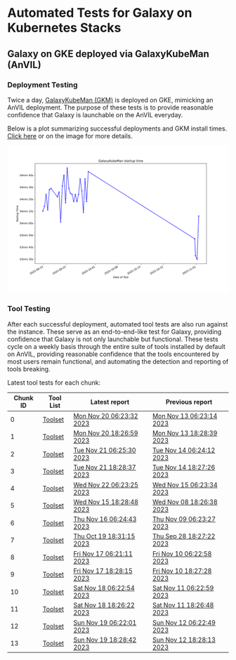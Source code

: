 # Automated Tests for Galaxy on Kubernetes Stacks
## Galaxy on GKE deployed via GalaxyKubeMan (AnVIL)
### Deployment Testing
Twice a day, [GalaxyKubeMan (GKM)](https://github.com/galaxyproject/galaxykubeman-helm) is deployed on GKE, mimicking an AnVIL deployment. The purpose of these tests is to provide reasonable confidence that Galaxy is launchable on the AnVIL everyday.

Below is a plot summarizing successful deployments and GKM install times.
<a href="https://htmlpreview.github.io/?https://github.com/anvilproject/galaxy-tests/blob/main/reports/anvil-edge/deployments.html">Click here</a> or on the image for more details.

<a href="https://htmlpreview.github.io/?https://github.com/anvilproject/galaxy-tests/blob/main/reports/anvil-edge/deployments.html"><img src="https://github.com/anvilproject/galaxy-tests/blob/main/reports/anvil-edge/deployments.svg" /></a>

### Tool Testing
After each successful deployment, automated tool tests are also run against the instance. These serve as an end-to-end-like test for Galaxy, providing confidence that Galaxy is not only launchable but functional. These tests cycle on a weekly basis through the entire suite of tools installed by default on AnVIL, providing reasonable confidence that the tools encountered by most users remain functional, and automating the detection and reporting of tools breaking.

Latest tool tests for each chunk:

<table id="anviltools"><thead><tr><th>Chunk ID</th><th>Tool List</th><th>Latest report</th><th>Previous report</th></tr></thead><tbody><tr><td>0</td><td><a href="https://github.com/anvilproject/galaxy-tests/blob/main/reports/anvil-edge/tool-tests/edge-23-11-20-06-08-1/tools.yml">Toolset</a></td><td><a href="https://htmlpreview.github.io/?https://github.com/anvilproject/galaxy-tests/blob/main/reports/anvil-edge/tool-tests/edge-23-11-20-06-08-1/results.html">Mon Nov 20 06:23:32 2023</a></td><td><a href="https://htmlpreview.github.io/?https://github.com/anvilproject/galaxy-tests/blob/main/reports/anvil-edge/tool-tests/edge-23-11-13-06-08-1/results.html">Mon Nov 13 06:23:14 2023</a></td></tr><tr><td>1</td><td><a href="https://github.com/anvilproject/galaxy-tests/blob/main/reports/anvil-edge/tool-tests/edge-23-11-20-18-13-1/tools.yml">Toolset</a></td><td><a href="https://htmlpreview.github.io/?https://github.com/anvilproject/galaxy-tests/blob/main/reports/anvil-edge/tool-tests/edge-23-11-20-18-13-1/results.html">Mon Nov 20 18:26:59 2023</a></td><td><a href="https://htmlpreview.github.io/?https://github.com/anvilproject/galaxy-tests/blob/main/reports/anvil-edge/tool-tests/edge-23-11-13-18-13-1/results.html">Mon Nov 13 18:28:39 2023</a></td></tr><tr><td>2</td><td><a href="https://github.com/anvilproject/galaxy-tests/blob/main/reports/anvil-edge/tool-tests/edge-23-11-21-06-09-1/tools.yml">Toolset</a></td><td><a href="https://htmlpreview.github.io/?https://github.com/anvilproject/galaxy-tests/blob/main/reports/anvil-edge/tool-tests/edge-23-11-21-06-09-1/results.html">Tue Nov 21 06:25:30 2023</a></td><td><a href="https://htmlpreview.github.io/?https://github.com/anvilproject/galaxy-tests/blob/main/reports/anvil-edge/tool-tests/edge-23-11-14-06-08-1/results.html">Tue Nov 14 06:24:12 2023</a></td></tr><tr><td>3</td><td><a href="https://github.com/anvilproject/galaxy-tests/blob/main/reports/anvil-edge/tool-tests/edge-23-11-21-18-14-1/tools.yml">Toolset</a></td><td><a href="https://htmlpreview.github.io/?https://github.com/anvilproject/galaxy-tests/blob/main/reports/anvil-edge/tool-tests/edge-23-11-21-18-14-1/results.html">Tue Nov 21 18:28:37 2023</a></td><td><a href="https://htmlpreview.github.io/?https://github.com/anvilproject/galaxy-tests/blob/main/reports/anvil-edge/tool-tests/edge-23-11-14-18-12-1/results.html">Tue Nov 14 18:27:26 2023</a></td></tr><tr><td>4</td><td><a href="https://github.com/anvilproject/galaxy-tests/blob/main/reports/anvil-edge/tool-tests/edge-23-11-22-06-08-1/tools.yml">Toolset</a></td><td><a href="https://htmlpreview.github.io/?https://github.com/anvilproject/galaxy-tests/blob/main/reports/anvil-edge/tool-tests/edge-23-11-22-06-08-1/results.html">Wed Nov 22 06:23:25 2023</a></td><td><a href="https://htmlpreview.github.io/?https://github.com/anvilproject/galaxy-tests/blob/main/reports/anvil-edge/tool-tests/edge-23-11-15-06-08-1/results.html">Wed Nov 15 06:23:34 2023</a></td></tr><tr><td>5</td><td><a href="https://github.com/anvilproject/galaxy-tests/blob/main/reports/anvil-edge/tool-tests/edge-23-11-15-18-13-1/tools.yml">Toolset</a></td><td><a href="https://htmlpreview.github.io/?https://github.com/anvilproject/galaxy-tests/blob/main/reports/anvil-edge/tool-tests/edge-23-11-15-18-13-1/results.html">Wed Nov 15 18:28:48 2023</a></td><td><a href="https://htmlpreview.github.io/?https://github.com/anvilproject/galaxy-tests/blob/main/reports/anvil-edge/tool-tests/edge-23-11-08-18-13-1/results.html">Wed Nov 08 18:26:38 2023</a></td></tr><tr><td>6</td><td><a href="https://github.com/anvilproject/galaxy-tests/blob/main/reports/anvil-edge/tool-tests/edge-23-11-16-06-08-1/tools.yml">Toolset</a></td><td><a href="https://htmlpreview.github.io/?https://github.com/anvilproject/galaxy-tests/blob/main/reports/anvil-edge/tool-tests/edge-23-11-16-06-08-1/results.html">Thu Nov 16 06:24:43 2023</a></td><td><a href="https://htmlpreview.github.io/?https://github.com/anvilproject/galaxy-tests/blob/main/reports/anvil-edge/tool-tests/edge-23-11-09-06-08-1/results.html">Thu Nov 09 06:23:27 2023</a></td></tr><tr><td>7</td><td><a href="https://github.com/anvilproject/galaxy-tests/blob/main/reports/anvil-edge/tool-tests/edge-23-10-19-18-13-1/tools.yml">Toolset</a></td><td><a href="https://htmlpreview.github.io/?https://github.com/anvilproject/galaxy-tests/blob/main/reports/anvil-edge/tool-tests/edge-23-10-19-18-13-1/results.html">Thu Oct 19 18:31:15 2023</a></td><td><a href="https://htmlpreview.github.io/?https://github.com/anvilproject/galaxy-tests/blob/main/reports/anvil-edge/tool-tests/edge-23-09-28-18-12-1/results.html">Thu Sep 28 18:27:22 2023</a></td></tr><tr><td>8</td><td><a href="https://github.com/anvilproject/galaxy-tests/blob/main/reports/anvil-edge/tool-tests/edge-23-11-17-06-08-1/tools.yml">Toolset</a></td><td><a href="https://htmlpreview.github.io/?https://github.com/anvilproject/galaxy-tests/blob/main/reports/anvil-edge/tool-tests/edge-23-11-17-06-08-1/results.html">Fri Nov 17 06:21:11 2023</a></td><td><a href="https://htmlpreview.github.io/?https://github.com/anvilproject/galaxy-tests/blob/main/reports/anvil-edge/tool-tests/edge-23-11-10-06-08-1/results.html">Fri Nov 10 06:22:58 2023</a></td></tr><tr><td>9</td><td><a href="https://github.com/anvilproject/galaxy-tests/blob/main/reports/anvil-edge/tool-tests/edge-23-11-17-18-13-1/tools.yml">Toolset</a></td><td><a href="https://htmlpreview.github.io/?https://github.com/anvilproject/galaxy-tests/blob/main/reports/anvil-edge/tool-tests/edge-23-11-17-18-13-1/results.html">Fri Nov 17 18:28:15 2023</a></td><td><a href="https://htmlpreview.github.io/?https://github.com/anvilproject/galaxy-tests/blob/main/reports/anvil-edge/tool-tests/edge-23-11-10-18-12-1/results.html">Fri Nov 10 18:27:28 2023</a></td></tr><tr><td>10</td><td><a href="https://github.com/anvilproject/galaxy-tests/blob/main/reports/anvil-edge/tool-tests/edge-23-11-18-06-08-1/tools.yml">Toolset</a></td><td><a href="https://htmlpreview.github.io/?https://github.com/anvilproject/galaxy-tests/blob/main/reports/anvil-edge/tool-tests/edge-23-11-18-06-08-1/results.html">Sat Nov 18 06:22:54 2023</a></td><td><a href="https://htmlpreview.github.io/?https://github.com/anvilproject/galaxy-tests/blob/main/reports/anvil-edge/tool-tests/edge-23-11-11-06-07-1/results.html">Sat Nov 11 06:22:59 2023</a></td></tr><tr><td>11</td><td><a href="https://github.com/anvilproject/galaxy-tests/blob/main/reports/anvil-edge/tool-tests/edge-23-11-18-18-12-1/tools.yml">Toolset</a></td><td><a href="https://htmlpreview.github.io/?https://github.com/anvilproject/galaxy-tests/blob/main/reports/anvil-edge/tool-tests/edge-23-11-18-18-12-1/results.html">Sat Nov 18 18:26:22 2023</a></td><td><a href="https://htmlpreview.github.io/?https://github.com/anvilproject/galaxy-tests/blob/main/reports/anvil-edge/tool-tests/edge-23-11-11-18-11-1/results.html">Sat Nov 11 18:26:48 2023</a></td></tr><tr><td>12</td><td><a href="https://github.com/anvilproject/galaxy-tests/blob/main/reports/anvil-edge/tool-tests/edge-23-11-19-06-07-1/tools.yml">Toolset</a></td><td><a href="https://htmlpreview.github.io/?https://github.com/anvilproject/galaxy-tests/blob/main/reports/anvil-edge/tool-tests/edge-23-11-19-06-07-1/results.html">Sun Nov 19 06:22:01 2023</a></td><td><a href="https://htmlpreview.github.io/?https://github.com/anvilproject/galaxy-tests/blob/main/reports/anvil-edge/tool-tests/edge-23-11-12-06-07-1/results.html">Sun Nov 12 06:22:49 2023</a></td></tr><tr><td>13</td><td><a href="https://github.com/anvilproject/galaxy-tests/blob/main/reports/anvil-edge/tool-tests/edge-23-11-19-18-12-1/tools.yml">Toolset</a></td><td><a href="https://htmlpreview.github.io/?https://github.com/anvilproject/galaxy-tests/blob/main/reports/anvil-edge/tool-tests/edge-23-11-19-18-12-1/results.html">Sun Nov 19 18:28:42 2023</a></td><td><a href="https://htmlpreview.github.io/?https://github.com/anvilproject/galaxy-tests/blob/main/reports/anvil-edge/tool-tests/edge-23-11-12-18-11-1/results.html">Sun Nov 12 18:28:13 2023</a></td></tr></tbody></table>
